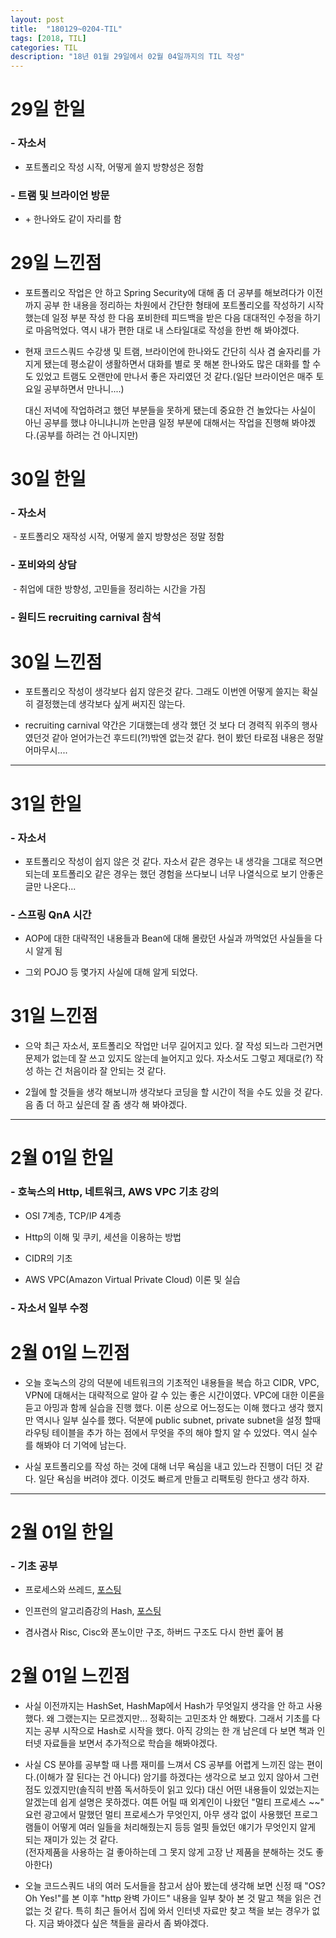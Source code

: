 ```yaml
---
layout: post
title:  "180129~0204-TIL"
tags: [2018, TIL]
categories: TIL
description: "18년 01월 29일에서 02월 04일까지의 TIL 작성"
---
```


29일 한일
=========

### - 자소서  

  - 포트폴리오 작성 시작, 어떻게 쓸지 방향성은 정함  

### - 트램 및 브라이언 방문  

  - \+ 한나와도 같이 자리를 함

29일 느낀점
==========

- 포트폴리오 작업은 안 하고 Spring Security에 대해 좀 더 공부를 해보려다가 이전까지 공부 한 내용을 정리하는 차원에서 간단한 형태에 포트폴리오를 작성하기 시작했는데 일정 부분 작성 한 다음 포비한테 피드백을 받은 다음 대대적인 수정을 하기로 마음먹었다. 역시 내가 편한 대로 내 스타일대로 작성을 한번 해 봐야겠다.

- 현재 코드스쿼드 수강생 및 트램, 브라이언에 한나와도 간단히 식사 겸 술자리를 가지게 됐는데 평소같이 생활하면서 대화를 별로 못 해본 한나와도 많은 대화를 할 수도 있었고 트램도 오랜만에 만나서 좋은 자리였던 것 같다.(일단 브라이언은 매주 토요일 공부하면서 만나니....)

  대신 저녁에 작업하려고 했던 부분들을 못하게 됐는데 중요한 건 놀았다는 사실이 아닌 공부를 했냐 아니냐니까 논만큼 일정 부분에 대해서는 작업을 진행해 봐야겠다.(공부를 하려는 건 아니지만)

30일 한일
=========

### - 자소서  

  - 포트폴리오 재작성 시작, 어떻게 쓸지 방향성은 정말 정함 

### - 포비와의 상담 
  - 취업에 대한 방향성, 고민들을 정리하는 시간을 가짐  

### - 원티드 recruiting carnival 참석  

30일 느낀점
==========

- 포트폴리오 작성이 생각보다 쉽지 않은것 같다. 그래도 이번엔 어떻게 쓸지는 확실히 결정했는데 생각보다 싶게 써지진 않는다.  

- recruiting carnival 약간은 기대했는데 생각 했던 것 보다 더 경력직 위주의 행사였던것 같아 얻어가는건 후드티(?!)밖엔 없는것 같다. 현이 봤던 타로점 내용은 정말 어마무시....

---

31일 한일
=========

### - 자소서  

- 포트폴리오 작성이 쉽지 않은 것 같다. 자소서 같은 경우는 내 생각을 그대로 적으면 되는데 포트폴리오 같은 경우는 했던 경험을 쓰다보니 너무 나열식으로 보기 안좋은 글만 나온다... 

### - 스프링 QnA 시간  

- AOP에 대한 대략적인 내용들과 Bean에 대해 몰랐던 사실과 까먹었던 사실들을 다시 알게 됨  

- 그외 POJO 등 몇가지 사실에 대해 알게 되었다.

31일 느낀점
==========

- 으악 최근 자소서, 포트폴리오 작업만 너무 길어지고 있다. 잘 작성 되느라 그런거면 문제가 없는데 잘 쓰고 있지도 않는데 늘어지고 있다. 자소서도 그렇고 제대로(?) 작성 하는 건 처음이라 잘 안되는 것 같다.  

- 2월에 할 것들을 생각 해보니까 생각보다 코딩을 할 시간이 적을 수도 있을 것 같다. 음 좀 더 하고 싶은데 잘 좀 생각 해 봐야겠다.

---

2월 01일 한일
============

### - 호눅스의 Http, 네트워크, AWS VPC 기초 강의   

- OSI 7계층, TCP/IP 4계층  

- Http의 이해 및 쿠키, 세션을 이용하는 방법  

- CIDR의 기초  

- AWS VPC(Amazon Virtual Private Cloud) 이론 및 실습  

### - 자소서 일부 수정  

2월 01일 느낀점
==============

- 오늘 호눅스의 강의 덕분에 네트워크의 기초적인 내용들을 복습 하고 CIDR, VPC, VPN에 대해서는 대략적으로 알아 갈 수 있는 좋은 시간이였다. VPC에 대한 이론을 듣고 아밍과 함께 실습을 진행 했다. 이론 상으로 어느정도는 이해 했다고 생각 했지만 역시나 일부 실수를 했다. 덕분에 public subnet, private subnet을 설정 할때 라우팅 테이블을 추가 하는 점에서 무엇을 주의 해야 할지 알 수 있었다. 역시 실수를 해봐야 더 기억에 남는다.

- 사실 포트폴리오를 작성 하는 것에 대해 너무 욕심을 내고 있느라 진행이 더딘 것 같다. 일단 욕심을 버려야 겠다. 이것도 빠르게 만들고 리팩토링 한다고 생각 하자.

---

2월 01일 한일
============

### - 기초 공부  
  - 프로세스와 쓰레드, [포스팅](https://hue9010.github.io/etc/%ED%94%84%EB%A1%9C%EC%84%B8%EC%8A%A4%EC%99%80-%EC%93%B0%EB%A0%88%EB%93%9C/)  

  - 인프런의 알고리즘강의 Hash, [포스팅](https://hue9010.github.io/%EC%95%8C%EA%B3%A0%EB%A6%AC%EC%A6%98/hashing(1)/)    

  - 겸사겸사 Risc, Cisc와 폰노이만 구조, 하버드 구조도 다시 한번 훑어 봄  

2월 01일 느낀점
==============

- 사실 이전까지는 HashSet, HashMap에서 Hash가 무엇일지 생각을 안 하고 사용했다. 왜 그랬는지는 모르겠지만... 정확히는 고민조차 안 해봤다. 그래서 기초를 다지는 공부 시작으로 Hash로 시작을 했다. 아직 강의는 한 개 남은데 다 보면 책과 인터넷 자료들을 보면서 추가적으로 학습을 해봐야겠다.  

- 사실 CS 분야를 공부할 때 나름 재미를 느껴서 CS 공부를 어렵게 느끼진 않는 편이다.(이해가 잘 된다는 건 아니다) 암기를 하겠다는 생각으로 보고 있지 않아서 그런 점도 있겠지만(솔직히 반쯤 독서하듯이 읽고 있다) 대신 어떤 내용들이 있었는지는 알겠는데 쉽게 설명은 못하겠다. 여튼 어릴 때 외계인이 나왔던 "멀티 프로세스 ~~" 요런 광고에서 말했던 멀티 프로세스가 무엇인지, 아무 생각 없이 사용했던 프로그램들이 어떻게 여러 일들을 처리해줬는지 등등 얼핏 들었던 얘기가 무엇인지 알게 되는 재미가 있는 것 같다.  
(전자제품을 사용하는 걸 좋아하는데 그 못지 않게 고장 난 제품을 분해하는 것도 좋아한다)  

- 오늘 코드스쿼드 내의 여러 도서들을 참고서 삼아 봤는데 생각해 보면 신정 때 "OS? Oh Yes!"를 본 이후 "http 완벽 가이드" 내용을 일부 찾아 본 것 말고 책을 읽은 건 없는 것 같다. 특히 최근 들어서 집에 와서 인터넷 자료만 찾고 책을 보는 경우가 없다. 지금 봐야겠다 싶은 책들을 골라서 좀 봐야겠다.  
